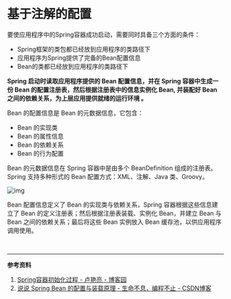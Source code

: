 # 基于注解的配置

要使应用程序中的Spring容器成功启动，需要同时具备三个方面的条件：

- Spring框架的类包都已经放到应用程序的类路径下
- 应用程序为Spring提供了完备的Bean配置信息
- Bean的类都已经放到应用程序的类路径下

**Spring 启动时读取应用程序提供的 Bean 配置信息，并在 Spring 容器中生成一份 Bean 的配置注册表，然后根据注册表中的信息实例化 Bean, 并装配好 Bean 之间的依赖关系，为上层应用提供就绪的运行环境 。**

Bean 的配置信息是 Bean 的元数据信息，它包含：

- Bean 的实现类
- Bean 的属性信息
- Bean 的依赖关系
- Bean 的行为配置

Bean 的元数据信息在 Spring 容器中是由多个 BeanDefinition 组成的注册表。Spring 支持多种形式的 Bean 配置方式：XML、注解、Java 类、Groovy。

![img](https://images2015.cnblogs.com/blog/517313/201607/517313-20160727114343684-1872047900.jpg)

Bean 配置信息定义了 Bean 的实现类与依赖关系，Spring 容器根据这些信息建立了 Bean 的定义注册表；然后根据注册表装载、实例化 Bean，并建立 Bean 与 Bean 之间的依赖关系；最后将这些 Bean 实例放入 Bean 缓存池，以供应用程序调用使用。





<br>

---

**参考资料**

1. [Spring容器初始化过程 - 卢艳亮 - 博客园](https://www.cnblogs.com/luyanliang/p/5567164.html)
2. [说说 Spring Bean 的配置与装载原理 - 生命不息，编程不止 - CSDN博客](https://blog.csdn.net/deniro_li/article/details/80108956)
